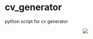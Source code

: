 # cv_generator
python script for cv generator
<p align="middle">
  <img src="../master/resumeexample.png"/>
</p>
